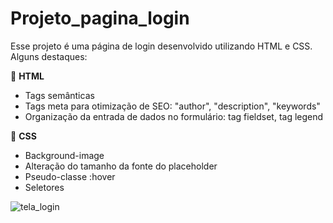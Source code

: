 # Projeto_pagina_login

Esse projeto é uma página de login desenvolvido utilizando HTML e CSS. Alguns destaques:

🚀 **HTML** 

* Tags semânticas 
* Tags meta para otimização de SEO: "author", "description", "keywords"
* Organização da entrada de dados no formulário: tag fieldset, tag legend   


🚀 **CSS**

* Background-image
* Alteração do tamanho da fonte do placeholder
* Pseudo-classe :hover
* Seletores 

![tela_login](https://user-images.githubusercontent.com/88989391/135928464-55d3ae4a-1ee1-4a7d-bb90-54c16688f91c.gif)

